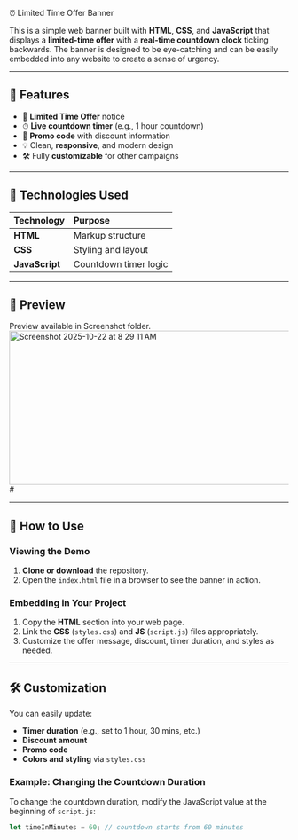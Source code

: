 ⏰ Limited Time Offer Banner

This is a simple web banner built with **HTML**, **CSS**, and **JavaScript** that displays a **limited-time offer** with a **real-time countdown clock** ticking backwards. The banner is designed to be eye-catching and can be easily embedded into any website to create a sense of urgency.

---

## 🚀 Features

* 🎯 **Limited Time Offer** notice
* ⏱ **Live countdown timer** (e.g., 1 hour countdown)
* 🧾 **Promo code** with discount information
* 💡 Clean, **responsive**, and modern design
* 🛠 Fully **customizable** for other campaigns

---

## 🧩 Technologies Used

| Technology | Purpose |
| :--- | :--- |
| **HTML** | Markup structure |
| **CSS** | Styling and layout |
| **JavaScript** | Countdown timer logic |

---


## 📸 Preview

Preview available in Screenshot folder.
<img width="2878" height="278" alt="Screenshot 2025-10-22 at 8 29 11 AM" src="https://github.com/user-attachments/assets/cf318a05-1636-4a95-b4be-f86f76dfc3b7" /># 

---

## 🔧 How to Use

### Viewing the Demo

1.  **Clone or download** the repository.
2.  Open the `index.html` file in a browser to see the banner in action.

### Embedding in Your Project

1.  Copy the **HTML** section into your web page.
2.  Link the **CSS** (`styles.css`) and **JS** (`script.js`) files appropriately.
3.  Customize the offer message, discount, timer duration, and styles as needed.

---

## 🛠 Customization

You can easily update:

* **Timer duration** (e.g., set to 1 hour, 30 mins, etc.)
* **Discount amount**
* **Promo code**
* **Colors and styling** via `styles.css`

### Example: Changing the Countdown Duration

To change the countdown duration, modify the JavaScript value at the beginning of `script.js`:

```javascript
let timeInMinutes = 60; // countdown starts from 60 minutes
